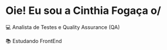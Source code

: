 # Oie! Eu sou a Cinthia Fogaça  o/

💻     Analista de Testes e Quality Assurance (QA)

📚     Estudando FrontEnd 
